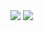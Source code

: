   <div id="badges">
    <img src="https://img.shields.io/badge/LinkedIn-Maelan%20Sarrazin-blue?style=flat-square"/>
    <img src="https://img.shields.io/badge/Twitter-M0on__secu-blue?style=flat-square"/>
    <img src="https://komarev.com/ghpvc/?username=maelansecu&style=flat-square&color=blue" alt=""/>
  </div>
